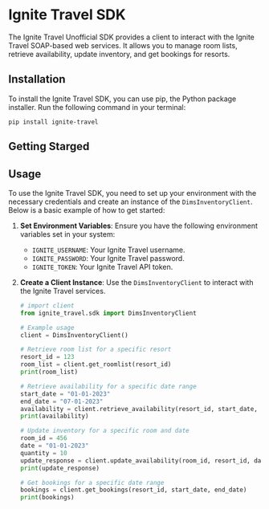 # Ignite Travel SDK

The Ignite Travel Unofficial SDK provides a client to interact with the Ignite Travel SOAP-based web services. It allows you to manage room lists, retrieve availability, update inventory, and get bookings for resorts.

## Installation

To install the Ignite Travel SDK, you can use pip, the Python package installer. Run the following command in your terminal:

`pip install ignite-travel`

## Getting Starged

## Usage

To use the Ignite Travel SDK, you need to set up your environment with the necessary credentials and create an instance of the `DimsInventoryClient`. Below is a basic example of how to get started:

1. **Set Environment Variables**: Ensure you have the following environment variables set in your system:
   - `IGNITE_USERNAME`: Your Ignite Travel username.
   - `IGNITE_PASSWORD`: Your Ignite Travel password.
   - `IGNITE_TOKEN`: Your Ignite Travel API token.

2. **Create a Client Instance**: Use the `DimsInventoryClient` to interact with the Ignite Travel services.

    ```python
    # import client
    from ignite_travel.sdk import DimsInventoryClient

    # Example usage
    client = DimsInventoryClient()

    # Retrieve room list for a specific resort
    resort_id = 123
    room_list = client.get_roomlist(resort_id)
    print(room_list)

    # Retrieve availability for a specific date range
    start_date = "01-01-2023"
    end_date = "07-01-2023"
    availability = client.retrieve_availability(resort_id, start_date, end_date)
    print(availability)

    # Update inventory for a specific room and date
    room_id = 456
    date = "01-01-2023"
    quantity = 10
    update_response = client.update_availability(room_id, resort_id, date, quantity)
    print(update_response)

    # Get bookings for a specific date range
    bookings = client.get_bookings(resort_id, start_date, end_date)
    print(bookings)
    ```